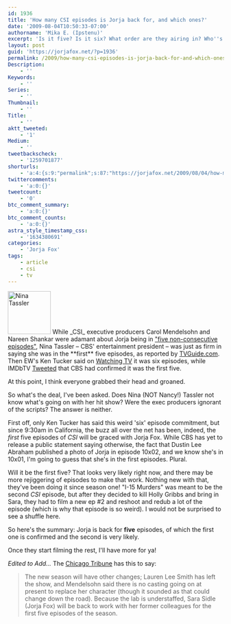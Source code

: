 ```yaml
---
id: 1936
title: 'How many CSI episodes is Jorja back for, and which ones?'
date: '2009-08-04T10:50:33-07:00'
authorname: 'Mika E. (Ipstenu)'
excerpt: 'Is it five? Is it six? What order are they airing in? Who''s in what and when?  If you''re confused, you''re not alone.'
layout: post
guid: 'https://jorjafox.net/?p=1936'
permalink: /2009/how-many-csi-episodes-is-jorja-back-for-and-which-ones/
Description:
    - ''
Keywords:
    - ''
Series:
    - ''
Thumbnail:
    - ''
Title:
    - ''
aktt_tweeted:
    - '1'
Medium:
    - ''
tweetbackscheck:
    - '1259701877'
shorturls:
    - 'a:4:{s:9:"permalink";s:87:"https://jorjafox.net/2009/08/04/how-many-csi-episodes-is-jorja-back-for-and-which-ones/";s:7:"tinyurl";s:26:"http://tinyurl.com/yb7w3jj";s:4:"isgd";s:18:"http://is.gd/532aW";s:5:"bitly";s:19:"http://bit.ly/Txd4v";}'
twittercomments:
    - 'a:0:{}'
tweetcount:
    - '0'
btc_comment_summary:
    - 'a:0:{}'
btc_comment_counts:
    - 'a:0:{}'
astra_style_timestamp_css:
    - '1634380691'
categories:
    - 'Jorja Fox'
tags:
    - article
    - csi
    - tv
---
```


<img src="//static.jorjafox.net/wordpress/2009/08/tassler-100x100.gif" alt="Nina Tassler" title="tassler" width="100" height="100" class="alignleft size-thumbnail wp-image-1937" />
While _CSI_ executive producers Carol Mendelsohn and Nareen Shankar were adamant about Jorja being in <a href="http://ausiellofiles.ew.com/2009/07/29/csi-scoop-saras-back-is-grissom-next/">"five non-consecutive episodes"</a>, Nina Tassler – CBS' entertainment president – was just as firm in saying she was in the **first** five episodes, as reported by <a href="http://www.tvguide.com/News/CSI-Fishburne-Tassler-1008612.aspx">TVGuide.com</a>.  Then EW's Ken Tucker said on <a href="http://watching-tv.ew.com/2009/08/03/csi-and-its-laurence-fishburne-problem/">Watching TV</a> it was six episodes, while IMDbTV <a href="http://twitter.com/IMDbTV/status/3109502771">Tweeted</a> that CBS had confirmed it was the first five.

At this point, I think everyone grabbed their head and groaned.

So what's the deal, I've been asked.  Does Nina (NOT Nancy!) Tassler not know what's going on with her hit show?  Were the exec producers ignorant of the scripts?  The answer is neither.

First off, only Ken Tucker has said this weird 'six' episode commitment, but since 9:30am in California, the buzz all over the net has been, indeed, the _first_ five episodes of _CSI_ will be graced with Jorja Fox.  While CBS has yet to release a public statement saying otherwise, the fact that Dustin Lee Abraham published a photo of Jorja in episode 10x02, and we know she's in 10x01, I'm going to guess that she's in the first episodes. Plural.

Will it be the first five? That looks very likely right now, and there may be more rejiggering of episodes to make that work. Nothing new with that, they've been doing it since season one! "I-15 Murders" was meant to be the second _CSI_ episode, but after they decided to kill Holly Gribbs and bring in Sara, they had to film a new ep #2 and reshoot and redub a lot of the episode (which is why that episode is so weird). I would not be surprised to see a shuffle here.

So here's the summary: Jorja is back for **five** episodes, of which the first one is confirmed and the second is very likely.

Once they start filming the rest, I'll have more for ya!

_Edited to Add..._ The <a href="http://featuresblogs.chicagotribune.com/entertainment_tv/2009/08/csi-fishburne-petersen.html">Chicago Tribune</a> has this to say:

<blockquote>The new season will have other changes; Lauren Lee Smith has left the show, and Mendelsohn said there is no casting going on at present to replace her character (though it sounded as that could change down the road). Because the lab is understaffed, Sara Sidle (Jorja Fox) will be back to work with her former colleagues for the first five episodes of the season. </blockquote>
